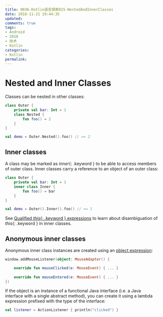 ```yaml
---
title: 0036-Kotlin语言探索015-NestedAndInnerClasses
date: 2018-11-21 19:44:35
updated:
comments: true
tags: 
- Android 
- 2018 
- 技术
- Kotlin
categories:	
- Kotlin
permalink:
---
```

# Nested and Inner Classes

Classes can be nested in other classes:


```kotlin
class Outer {
    private val bar: Int = 1
    class Nested {
        fun foo() = 2
    }
}

val demo = Outer.Nested().foo() // == 2
```


## Inner classes

A class may be marked as *inner*{: .keyword } to be able to access members of outer class. Inner classes carry a reference to an object of an outer class:


```kotlin
class Outer {
    private val bar: Int = 1
    inner class Inner {
        fun foo() = bar
    }
}

val demo = Outer().Inner().foo() // == 1
```


See [Qualified *this*{: .keyword } expressions](this-expressions.html) to learn about disambiguation of *this*{: .keyword } in inner classes.

## Anonymous inner classes

Anonymous inner class instances are created using an [object expression](object-declarations.html#object-expressions):


```kotlin
window.addMouseListener(object: MouseAdapter() {

    override fun mouseClicked(e: MouseEvent) { ... }
                                                                                                            
    override fun mouseEntered(e: MouseEvent) { ... }
})
```


If the object is an instance of a functional Java interface (i.e. a Java interface with a single abstract method),
you can create it using a lambda expression prefixed with the type of the interface:


```kotlin
val listener = ActionListener { println("clicked") }
```

